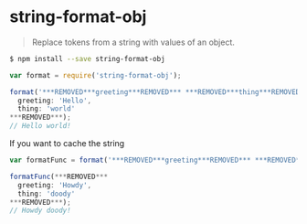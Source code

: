 # string-format-obj
> Replace tokens from a string with values of an object.

```sh
$ npm install --save string-format-obj
```
```js
var format = require('string-format-obj');

format('***REMOVED***greeting***REMOVED*** ***REMOVED***thing***REMOVED***!', ***REMOVED***
  greeting: 'Hello',
  thing: 'world'
***REMOVED***);
// Hello world!
```

If you want to cache the string

```js
var formatFunc = format('***REMOVED***greeting***REMOVED*** ***REMOVED***thing***REMOVED***!');

formatFunc(***REMOVED***
  greeting: 'Howdy',
  thing: 'doody'
***REMOVED***);
// Howdy doody!
```